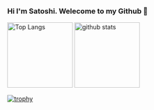 ### Hi I'm Satoshi. Welecome to my Github 👋
<p align="left"> 
  <img alt="Top Langs" height="150px" src="https://github-readme-stats.vercel.app/api/top-langs/?username=ogawa-satoshi-prog&layout=compact&show_icons=true&theme=onedark" />
  <img alt="github stats" height="150px" src="https://github-readme-stats.vercel.app/api?username=ogawa-satoshi-prog&theme=onedark&show_icons=ture" />
</p>

[![trophy](https://github-profile-trophy.vercel.app/?username=ogawa-satoshi-prog&theme=onedark&column=7
)](https://github.com/ryo-ma/github-profile-trophy)


<!--
**ogawa-satoshi-prog/ogawa-satoshi-prog** is a ✨ _special_ ✨ repository because its `README.md` (this file) appears on your GitHub profile.

Here are some ideas to get you started:

- 🔭 I’m currently working on ...
- 🌱 I’m currently learning ...
- 👯 I’m looking to collaborate on ...
- 🤔 I’m looking for help with ...
- 💬 Ask me about ...
- 📫 How to reach me: ...
- 😄 Pronouns: ...
- ⚡ Fun fact: ...
-->
